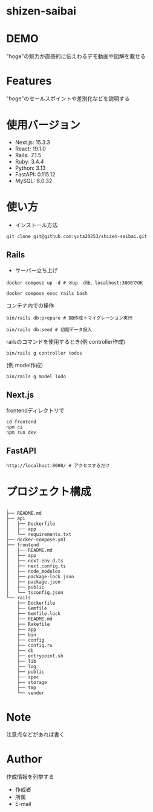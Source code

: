 # shizen-saibai

# DEMO

"hoge"の魅力が直感的に伝えわるデモ動画や図解を載せる

# Features

"hoge"のセールスポイントや差別化などを説明する

# 使用バージョン

* Next.js: 15.3.3
* React: 19.1.0
* Rails:  7.1.5
* Ruby: 3.4.4
* Python: 3.13
* FastAPI: 0.115.12
* MySQL: 8.0.32

# 使い方
* インストール方法
```
git clone git@github.com:yuta20253/shizen-saibai.git
```
## Rails
* サーバー立ち上げ
```
docker compose up -d # ※up -d後、localhost:3000でOK
```

```
docker compose exec rails bash
```

コンテナ内での操作
```
bin/rails db:prepare # DB作成＋マイグレーション実行
```
```
bin/rails db:seed # 初期データ投入
```
railsのコマンドを使用するとき(例 controller作成)
```
bin/rails g controller todos 
```
(例 model作成)
```
bin/rails g model Todo 
```

## Next.js

 frontendディレクトリで
```
cd frontend
npm ci
npm run dev
```

## FastAPI

```
http://localhost:8000/ # アクセスするだけ
```
# プロジェクト構成
```
.
├── README.md
├── api
│   ├── Dockerfile
│   ├── app
│   └── requirements.txt
├── docker-compose.yml
├── frontend
│   ├── README.md
│   ├── app
│   ├── next-env.d.ts
│   ├── next.config.ts
│   ├── node_modules
│   ├── package-lock.json
│   ├── package.json
│   ├── public
│   └── tsconfig.json
└── rails
    ├── Dockerfile
    ├── Gemfile
    ├── Gemfile.lock
    ├── README.md
    ├── Rakefile
    ├── app
    ├── bin
    ├── config
    ├── config.ru
    ├── db
    ├── entrypoint.sh
    ├── lib
    ├── log
    ├── public
    ├── spec
    ├── storage
    ├── tmp
    └── vendor
```
# Note

注意点などがあれば書く

# Author

作成情報を列挙する

* 作成者
* 所属
* E-mail
